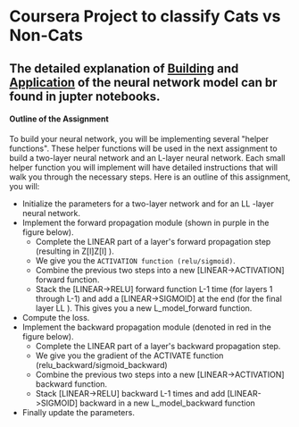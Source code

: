 # Coursera Project to classify Cats vs Non-Cats
## The detailed explanation of [Building](https://github.com/raghu826/Deep_Neural_Network/blob/master/Building%20Neural%20Network.ipynb) and [Application](https://github.com/raghu826/Deep_Neural_Network/blob/master/Application.ipynb) of the neural network model can br found in jupter notebooks.
#### Outline of the Assignment
To build your neural network, you will be implementing several "helper functions". These helper functions will be used in the next assignment to build a two-layer neural network and an L-layer neural network. 
Each small helper function you will implement will have detailed instructions that will walk you through the necessary steps. Here is an outline of this assignment, you will:
- Initialize the parameters for a two-layer network and for an  LL -layer neural network.
- Implement the forward propagation module (shown in purple in the figure below).
    - Complete the LINEAR part of a layer's forward propagation step (resulting in  Z[l]Z[l] ).
    - We give you the `ACTIVATION function (relu/sigmoid)`.
    - Combine the previous two steps into a new [LINEAR->ACTIVATION] forward function.
    - Stack the [LINEAR->RELU] forward function L-1 time (for layers 1 through L-1) and add a [LINEAR->SIGMOID] at the end (for the final layer  LL ). This gives you a new L_model_forward function.
- Compute the loss.
- Implement the backward propagation module (denoted in red in the figure below).
  - Complete the LINEAR part of a layer's backward propagation step.
  - We give you the gradient of the ACTIVATE function (relu_backward/sigmoid_backward)
  - Combine the previous two steps into a new [LINEAR->ACTIVATION] backward function.
  - Stack [LINEAR->RELU] backward L-1 times and add [LINEAR->SIGMOID] backward in a new L_model_backward function
- Finally update the parameters.



